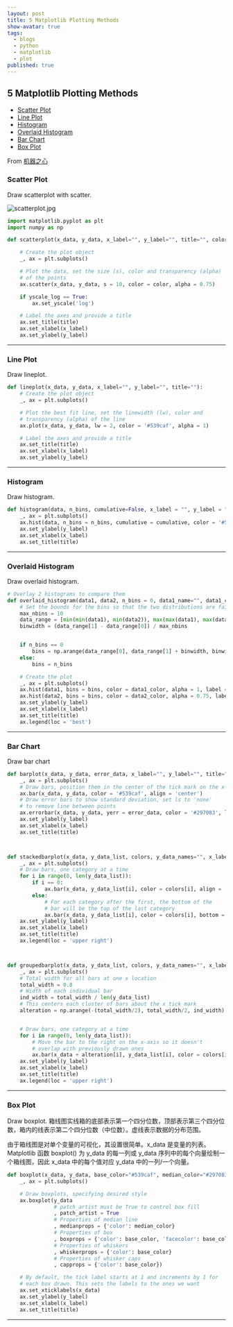 ```yaml
---
layout: post
title: 5 Matplotlib Plotting Methods
show-avatar: true
tags:
  - blogs
  - python
  - matplotlib
  - plot
published: true
---
```



## 5 Matplotlib Plotting Methods



* [Scatter Plot](#scatterplot)
* [Line Plot](#lineplot)
* [Histogram](#histogram)
* [Overlaid Histogram](#overlaidhistogram)
* [Bar Chart](barchart)
* [Box Plot](boxplot)


From [机器之心](https://mp.weixin.qq.com/s?__biz=MzA3MzI4MjgzMw==&mid=2650738591&idx=2&sn=be82005eedd1edf650aee0d6059c2926)

### Scatter Plot <a id="scatterplot"></a>
Draw scatterplot with scatter.

![scatterplot.jpg]({{site.baseurl}}/img/scatterplot.jpg)

``` python
import matplotlib.pyplot as plt
import numpy as np

def scatterplot(x_data, y_data, x_label="", y_label="", title="", color = "r", yscale_log=False):

    # Create the plot object
    _, ax = plt.subplots()

    # Plot the data, set the size (s), color and transparency (alpha)
    # of the points
    ax.scatter(x_data, y_data, s = 10, color = color, alpha = 0.75)

    if yscale_log == True:
        ax.set_yscale('log')

    # Label the axes and provide a title
    ax.set_title(title)
    ax.set_xlabel(x_label)
    ax.set_ylabel(y_label)
```
----

### Line Plot <a id="lineplot"></a>
Draw lineplot.

``` python
def lineplot(x_data, y_data, x_label="", y_label="", title=""):
    # Create the plot object
    _, ax = plt.subplots()

    # Plot the best fit line, set the linewidth (lw), color and
    # transparency (alpha) of the line
    ax.plot(x_data, y_data, lw = 2, color = '#539caf', alpha = 1)

    # Label the axes and provide a title
    ax.set_title(title)
    ax.set_xlabel(x_label)
    ax.set_ylabel(y_label)
```
----

### Histogram <a id="histogram"></a>
Draw histogram.

``` python
def histogram(data, n_bins, cumulative=False, x_label = "", y_label = "", title = ""):
    _, ax = plt.subplots()
    ax.hist(data, n_bins = n_bins, cumulative = cumulative, color = '#539caf')
    ax.set_ylabel(y_label)
    ax.set_xlabel(x_label)
    ax.set_title(title)
```
----


### Overlaid Histogram <a id="overlaidhistogram"></a>
Draw overlaid histogram.

``` python
# Overlay 2 histograms to compare them
def overlaid_histogram(data1, data2, n_bins = 0, data1_name="", data1_color="#539caf", data2_name="", data2_color="#7663b0", x_label="", y_label="", title=""):
    # Set the bounds for the bins so that the two distributions are fairly compared
    max_nbins = 10
    data_range = [min(min(data1), min(data2)), max(max(data1), max(data2))]
    binwidth = (data_range[1] - data_range[0]) / max_nbins


    if n_bins == 0
        bins = np.arange(data_range[0], data_range[1] + binwidth, binwidth)
    else: 
        bins = n_bins

    # Create the plot
    _, ax = plt.subplots()
    ax.hist(data1, bins = bins, color = data1_color, alpha = 1, label = data1_name)
    ax.hist(data2, bins = bins, color = data2_color, alpha = 0.75, label = data2_name)
    ax.set_ylabel(y_label)
    ax.set_xlabel(x_label)
    ax.set_title(title)
    ax.legend(loc = 'best')
```
----

### Bar Chart <a id="barchart"></a>
Draw bar chart

``` python
def barplot(x_data, y_data, error_data, x_label="", y_label="", title=""):
    _, ax = plt.subplots()
    # Draw bars, position them in the center of the tick mark on the x-axis
    ax.bar(x_data, y_data, color = '#539caf', align = 'center')
    # Draw error bars to show standard deviation, set ls to 'none'
    # to remove line between points
    ax.errorbar(x_data, y_data, yerr = error_data, color = '#297083', ls = 'none', lw = 2, capthick = 2)
    ax.set_ylabel(y_label)
    ax.set_xlabel(x_label)
    ax.set_title(title)



def stackedbarplot(x_data, y_data_list, colors, y_data_names="", x_label="", y_label="", title=""):
    _, ax = plt.subplots()
    # Draw bars, one category at a time
    for i in range(0, len(y_data_list)):
        if i == 0:
            ax.bar(x_data, y_data_list[i], color = colors[i], align = 'center', label = y_data_names[i])
        else:
            # For each category after the first, the bottom of the
            # bar will be the top of the last category
            ax.bar(x_data, y_data_list[i], color = colors[i], bottom = y_data_list[i - 1], align = 'center', label = y_data_names[i])
    ax.set_ylabel(y_label)
    ax.set_xlabel(x_label)
    ax.set_title(title)
    ax.legend(loc = 'upper right')



def groupedbarplot(x_data, y_data_list, colors, y_data_names="", x_label="", y_label="", title=""):
    _, ax = plt.subplots()
    # Total width for all bars at one x location
    total_width = 0.8
    # Width of each individual bar
    ind_width = total_width / len(y_data_list)
    # This centers each cluster of bars about the x tick mark
    alteration = np.arange(-(total_width/2), total_width/2, ind_width)


    # Draw bars, one category at a time
    for i in range(0, len(y_data_list)):
        # Move the bar to the right on the x-axis so it doesn't
        # overlap with previously drawn ones
        ax.bar(x_data + alteration[i], y_data_list[i], color = colors[i], label = y_data_names[i], width = ind_width)
    ax.set_ylabel(y_label)
    ax.set_xlabel(x_label)
    ax.set_title(title)
    ax.legend(loc = 'upper right')
```
----

### Box Plot <a id="boxplot"></a>
Draw boxplot.
箱线图实线箱的底部表示第一个四分位数，顶部表示第三个四分位数，箱内的线表示第二个四分位数（中位数）。虚线表示数据的分布范围。

由于箱线图是对单个变量的可视化，其设置很简单。x_data 是变量的列表。Matplotlib 函数 boxplot() 为 y_data 的每一列或 y_data 序列中的每个向量绘制一个箱线图，因此 x_data 中的每个值对应 y_data 中的一列/一个向量。

``` python
def boxplot(x_data, y_data, base_color="#539caf", median_color="#297083", x_label="", y_label="", title=""):
    _, ax = plt.subplots()

    # Draw boxplots, specifying desired style
    ax.boxplot(y_data
               # patch_artist must be True to control box fill
               , patch_artist = True
               # Properties of median line
               , medianprops = {'color': median_color}
               # Properties of box
               , boxprops = {'color': base_color, 'facecolor': base_color}
               # Properties of whiskers
               , whiskerprops = {'color': base_color}
               # Properties of whisker caps
               , capprops = {'color': base_color})

    # By default, the tick label starts at 1 and increments by 1 for
    # each box drawn. This sets the labels to the ones we want
    ax.set_xticklabels(x_data)
    ax.set_ylabel(y_label)
    ax.set_xlabel(x_label)
    ax.set_title(title)

```
----
